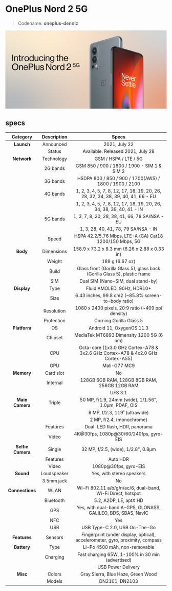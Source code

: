# OnePlus Nord 2 5G
> Codename: **oneplus-denniz**

![phone-banner](data/phone-banner.png)

## specs

|    Category       | Description |                                       Specs                                      |
|:-----------------:|:-----------:|:--------------------------------------------------------------------------------:|
| **Launch**        | Announced   | 2021, July 22                                                                    |
|                   | Status      | Available. Released 2021, July 28                                                |
| **Network**       | Technology  | GSM / HSPA / LTE / 5G                                                            |
|                   | 2G bands    | GSM 850 / 900 / 1800 / 1900 - SIM 1 & SIM 2                                      |
|                   | 3G bands    | HSDPA 800 / 850 / 900 / 1700(AWS) / 1800 / 1900 / 2100                           |
|                   | 4G bands    | 1, 2, 3, 4, 5, 7, 8, 12, 17, 18, 19, 20, 26, 28, 32, 34, 38, 39, 40, 41, 66 - EU |
|                   |             | 1, 2, 3, 4, 5, 7, 8, 12, 17, 18, 19, 20, 26, 34, 38, 39, 40, 41 - IN             |
|                   | 5G bands    | 1, 3, 7, 8, 20, 28, 38, 41, 66, 78 SA/NSA - EU                                   |
|                   |             | 1, 3, 28, 40, 41, 78, 79 SA/NSA - IN                                             |
|                   | Speed       | HSPA 42.2/5.76 Mbps, LTE-A (CA) Cat18 1200/150 Mbps, 5G                          |
| **Body**          | Dimensions  | 158.9 x 73.2 x 8.3 mm (6.26 x 2.88 x 0.33 in)                                    |
|                   | Weight      | 189 g (6.67 oz)                                                                  |
|                   | Build       | Glass front (Gorilla Glass 5), glass back (Gorilla Glass 5), plastic frame       |
|                   | SIM         | Dual SIM (Nano-SIM, dual stand-by)                                               |
| **Display**       | Type        | Fluid AMOLED, 90Hz, HDR10+                                                       |
|                   | Size        | 6.43 inches, 99.8 cm2 (~85.8% screen-to-body ratio)                              |
|                   | Resolution  | 1080 x 2400 pixels, 20:9 ratio (~409 ppi density)                                |
|                   | Protection  | Corning Gorilla Glass 5                                                          |
| **Platform**      | OS          | Android 11, OxygenOS 11.3                                                        |
|                   | Chipset     | MediaTek MT6893 Dimensity 1200 5G (6 nm)                                         |
|                   | CPU         | Octa-core (1x3.0 GHz Cortex-A78 & 3x2.6 GHz Cortex-A78 & 4x2.0 GHz Cortex-A55)   |
|                   | GPU         | Mali-G77 MC9                                                                     |
| **Memory**        | Card slot   | No                                                                               |
|                   | Internal    | 128GB 6GB RAM, 128GB 8GB RAM, 256GB 12GB RAM                                     |
|                   |             | UFS 3.1                                                                          |
| **Main Camera**   | Triple      | 50 MP, f/1.9, 24mm (wide), 1/1.56", 1.0µm, PDAF, OIS                             |
|                   |             | 8 MP, f/2.3, 119˚ (ultrawide)                                                    |
|                   |             | 2 MP, f/2.4, (monochrome)                                                        |
|                   | Features    | Dual-LED flash, HDR, panorama                                                    |
|                   | Video       | 4K@30fps, 1080p@30/60/240fps, gyro-EIS                                           |
| **Selfie Camera** | Single      | 32 MP, f/2.5, (wide), 1/2.8", 0.8µm                                              |
|                   | Features    | Auto HDR                                                                         |
|                   | Video       | 1080p@30fps, gyro-EIS                                                            |
| **Sound**         | Loudspeaker | Yes, with stereo speakers                                                        |
|                   | 3.5mm jack  | No                                                                               |
| **Connections**   | WLAN        | Wi-Fi 802.11 a/b/g/n/ac/6, dual-band, Wi-Fi Direct, hotspot                      |
|                   | Bluetooth   | 5.2, A2DP, LE, aptX HD                                                           |
|                   | GPS         | Yes, with dual-band A-GPS, GLONASS, GALILEO, BDS, SBAS, NavIC                    |
|                   | NFC         | Yes                                                                              |
|                   | USB         | USB Type-C 2.0, USB On-The-Go                                                    |
| **Features**      | Sensors     | Fingerprint (under display, optical), accelerometer, gyro, proximity, compass    |
| **Battery**       | Type        | Li-Po 4500 mAh, non-removable                                                    |
|                   | Charging    | Fast charging 65W, 1-100% in 30 min (advertised)                                 |
|                   |             | USB Power Delivery                                                               |
| **Misc**          | Colors      | Gray Sierra, Blue Haze, Green Wood                                               |
|                   | Models      | DN2101, DN2103                                                                   |